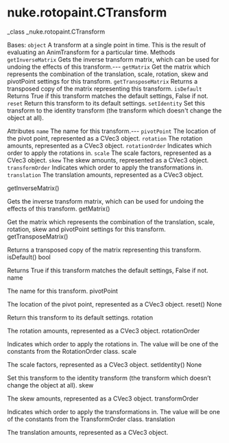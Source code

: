 # nuke.rotopaint.CTransform
_class _nuke.rotopaint.CTransform

Bases: `object`
A transform at a single point in time.
This is the result of evaluating an AnimTransform for a particular time.
Methods
`getInverseMatrix`  Gets the inverse transform matrix, which can be used for undoing the effects of this transform.---
`getMatrix`  Get the matrix which represents the combination of the translation, scale, rotation, skew and pivotPoint settings for this transform.
`getTransposeMatrix`  Returns a transposed copy of the matrix representing this transform.
`isDefault`  Returns True if this transform matches the default settings, False if not.
`reset`  Return this transform to its default settings.
`setIdentity`  Set this transform to the identity transform (the transform which doesn't change the object at all).

Attributes
`name`  The name for this transform.---
`pivotPoint`  The location of the pivot point, represented as a CVec3 object.
`rotation`  The rotation amounts, represented as a CVec3 object.
`rotationOrder`  Indicates which order to apply the rotations in.
`scale`  The scale factors, represented as a CVec3 object.
`skew`  The skew amounts, represented as a CVec3 object.
`transformOrder`  Indicates which order to apply the transformations in.
`translation`  The translation amounts, represented as a CVec3 object.

getInverseMatrix()

Gets the inverse transform matrix, which can be used for undoing the effects of this transform.
getMatrix()

Get the matrix which represents the combination of the translation, scale, rotation, skew and pivotPoint settings for this transform.
getTransposeMatrix()

Returns a transposed copy of the matrix representing this transform.
isDefault()  bool

Returns True if this transform matches the default settings, False if not.
name

The name for this transform.
pivotPoint

The location of the pivot point, represented as a CVec3 object.
reset()  None

Return this transform to its default settings.
rotation

The rotation amounts, represented as a CVec3 object.
rotationOrder

Indicates which order to apply the rotations in. The value will be one of the constants from the RotationOrder class.
scale

The scale factors, represented as a CVec3 object.
setIdentity()  None

Set this transform to the identity transform (the transform which doesn’t change the object at all).
skew

The skew amounts, represented as a CVec3 object.
transformOrder

Indicates which order to apply the transformations in. The value will be one of the constants from the TransformOrder class.
translation

The translation amounts, represented as a CVec3 object.